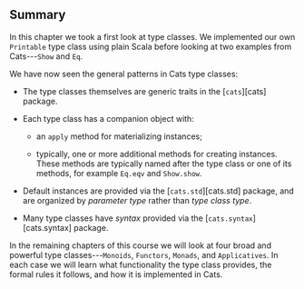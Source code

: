 ## Summary

In this chapter we took a first look at type classes. We implemented our own `Printable` type class using plain Scala before looking at two examples from Cats---`Show` and `Eq`.

We have now seen the general patterns in Cats type classes:

 - The type classes themselves are generic traits in the [`cats`][cats] package.

 - Each type class has a companion object with:

    - an `apply` method for materializing instances;

    - typically, one or more additional methods for creating instances.
      These methods are typically named after the type class or one of its methods,
      for example `Eq.eqv` and `Show.show`.

 - Default instances are provided via the [`cats.std`][cats.std] package, and are organized by
   *parameter type* rather than *type class type*.

 - Many type classes have *syntax* provided via the [`cats.syntax`][cats.syntax] package.

In the remaining chapters of this course we will look at four broad and powerful type classes---`Monoids`, `Functors`, `Monads`, and `Applicatives`. In each case we will learn what functionality the type class provides, the formal rules it follows, and how it is implemented in Cats.
